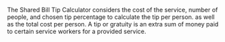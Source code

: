 The Shared Bill Tip Calculator considers the cost of the service, number of people, and chosen tip percentage to calculate the tip per person.
as well as the total cost per person. A tip or gratuity is an extra sum of money paid to certain service workers for a provided service.
